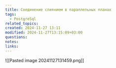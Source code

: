 ```yaml
---
title: Соединение слиянием в параллельных планах
tags:
  - PostgreSql
related_topics: 
created: 2024-11-27 13:11
modified: 2024-11-27T13:15:09+03:00
questions: 
notes: 
links: 
---
```



![[Pasted image 20241127131459.png]]


